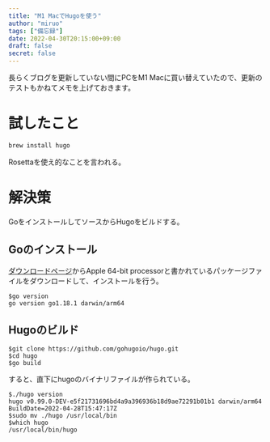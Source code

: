 ```yaml
---
title: "M1 MacでHugoを使う"
author: "miruo"
tags: ["備忘録"]
date: 2022-04-30T20:15:00+09:00
draft: false
secret: false
---
```


長らくブログを更新していない間にPCをM1 Macに買い替えていたので、更新のテストもかねてメモを上げておきます。

# 試したこと

```.sh
brew install hugo
```
Rosettaを使え的なことを言われる。

# 解決策

GoをインストールしてソースからHugoをビルドする。

## Goのインストール

[ダウンロードページ](https://go.dev/dl/)からApple 64-bit processorと書かれているパッケージファイルをダウンロードして、インストールを行う。

```
$go version
go version go1.18.1 darwin/arm64
```

## Hugoのビルド

```
$git clone https://github.com/gohugoio/hugo.git
$cd hugo
$go build
```

すると、直下にhugoのバイナリファイルが作られている。

```
$./hugo version
hugo v0.99.0-DEV-e5f21731696bd4a9a396936b18d9ae72291b01b1 darwin/arm64 BuildDate=2022-04-28T15:47:17Z
$sudo mv ./hugo /usr/local/bin
$which hugo
/usr/local/bin/hugo
```